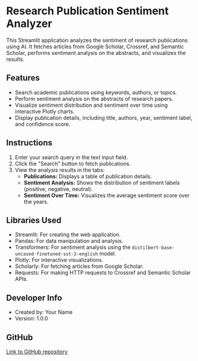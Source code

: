 # Research Publication Sentiment Analyzer

This Streamlit application analyzes the sentiment of research publications using AI. It fetches articles from Google Scholar, Crossref, and Semantic Scholar, performs sentiment analysis on the abstracts, and visualizes the results.

## Features

- Search academic publications using keywords, authors, or topics.
- Perform sentiment analysis on the abstracts of research papers.
- Visualize sentiment distribution and sentiment over time using interactive Plotly charts.
- Display publication details, including title, authors, year, sentiment label, and confidence score.

## Instructions

1.  Enter your search query in the text input field.
2.  Click the "Search" button to fetch publications.
3.  View the analysis results in the tabs:
    -   **Publications:** Displays a table of publication details.
    -   **Sentiment Analysis:** Shows the distribution of sentiment labels (positive, negative, neutral).
    -   **Sentiment Over Time:** Visualizes the average sentiment score over the years.

## Libraries Used

-   Streamlit: For creating the web application.
-   Pandas: For data manipulation and analysis.
-   Transformers: For sentiment analysis using the `distilbert-base-uncased-finetuned-sst-2-english` model.
-   Plotly: For interactive visualizations.
-   Scholarly: For fetching articles from Google Scholar.
-   Requests: For making HTTP requests to Crossref and Semantic Scholar APIs.

## Developer Info

-   Created by: Your Name
-   Version: 1.0.0

## GitHub

[Link to GitHub repository](https://github.com/yourusername/yourrepo)
